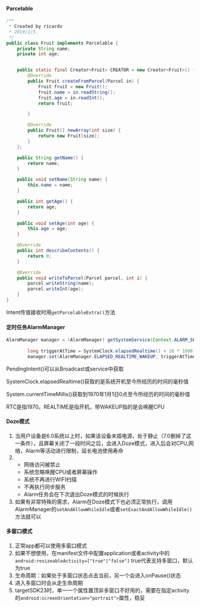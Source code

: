 #### Parcelable

```java
/**
 * Created by ricardo
 * 2019/1/5.
 */
public class Fruit implements Parcelable {
    private String name;
    private int age;


    public static final Creator<Fruit> CREATOR = new Creator<Fruit>() {
        @Override
        public Fruit createFromParcel(Parcel in) {
            Fruit fruit = new Fruit();
            fruit.name = in.readString();
            fruit.age = in.readInt();
            return fruit;

        }

        @Override
        public Fruit[] newArray(int size) {
            return new Fruit[size];
        }
    };

    public String getName() {
        return name;
    }

    public void setName(String name) {
        this.name = name;
    }

    public int getAge() {
        return age;
    }

    public void setAge(int age) {
        this.age = age;
    }

    @Override
    public int describeContents() {
        return 0;
    }

    @Override
    public void writeToParcel(Parcel parcel, int i) {
        parcel.writeString(name);
        parcel.writeInt(age);
    }
}
```





Intent传值接收时用`getParcelableExtra()`方法





#### 定时任务AlarmManager

```java
AlarmManager manager = (AlarmManager) getSystemService(Context.ALARM_SERVICE);
        
        long triggerAtTime = SystemClock.elapsedRealtime() + 10 * 1000;
        manager.set(AlarmManager.ELAPSED_REALTIME_WAKEUP, triggerAtTime, new PendingIntent());
```

PendingIntent()可以从Broadcast或service中获取

SystemClock.elapsedRealtime()获取的是系统开机至今所经历的时间的毫秒值

System.currentTimeMillis()获取到1970年1月1日0点至今所经历的时间的毫秒值

RTC是指1970。REALTIME是指开机，带WAKEUP指的是会唤醒CPU







#### Doze模式

1. 当用户设备是6.0系统以上时，如果该设备未插电源，处于静止（7.0删掉了这一条件），且屏幕关闭了一段时间之后，会进入Doze模式，进入后会对CPU,网络，Alarm等活动进行限制，延长电池使用寿命
2. * 网络访问被禁止
   * 系统忽略唤醒CPU或者屏幕操作
   * 系统不再进行WIFI扫描
   * 不再执行同步服务
   * Alarm任务会在下次退出Doze模式的时候执行
3. 如果有非常特殊的需求，Alarm在Doze模式下也必须正常执行，调用AlarmManager的`setAndAllowWhileIdle`或者`setExactAndAllowWhileIdle()`方法就可以





#### 多窗口模式

1. 正常app都可以使用多窗口模式
2. 如果不想使用，在manifest文件中配置application或者activity中的`android:resizeableActivity=["true"|"false"]` true代表支持多窗口，默认为true
3. 生命周期：如果处于多窗口状态点击当前，另一个会进入onPause()状态
4. 进入多窗口时会从走生命周期
5. targetSDK23时，单一一个属性置顶非多窗口不好用的，需要在指定activity的`android:screenOrientation="portrait">`属性，稳妥